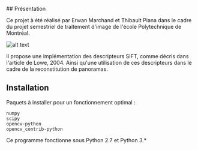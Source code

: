 ## Présentation

Ce projet à été réalisé par Erwan Marchand et Thibault Piana dans le cadre du projet semestriel de traitement d'image de l'école Polytechnique de Montréal.

![alt text](https://upload.wikimedia.org/wikipedia/fr/thumb/9/9c/%C3%89cole_Polytechnique_de_Montr%C3%A9al_logo_%281%29.png/300px-%C3%89cole_Polytechnique_de_Montr%C3%A9al_logo_%281%29.png "Ecole polytechnique de Montréal")

Il propose une implémentation des descripteurs SIFT, comme décris dans l'article de Lowe, 2004. Ainsi qu'une utilisation de ces descripteurs dans le cadre de la reconstitution de panoramas.

## Installation
Paquets à installer pour un fonctionnement optimal :

    numpy
    scipy
    opencv-python
    opencv_contrib-python

Ce programme fonctionne sous Python 2.7 et Python 3.*